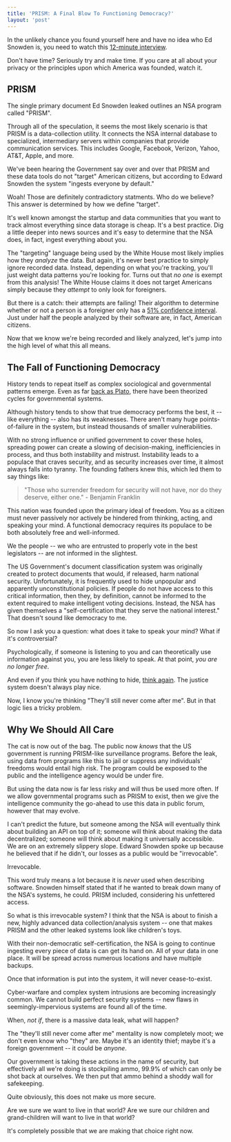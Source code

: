 ```yaml
---
title: 'PRISM: A Final Blow To Functioning Democracy?'
layout: 'post'
---
```


In the unlikely chance you found yourself here and have no idea who Ed Snowden is, you need to watch this [12-minute interview](http://www.guardian.co.uk/world/video/2013/jun/09/nsa-whistleblower-edward-snowden-interview-video).

Don't have time? Seriously try and make time. If you care at all about your privacy or the principles upon which America was founded, watch it.

PRISM
-----

The single primary document Ed Snowden leaked outlines an NSA program called "PRISM".

Through all of the speculation, it seems the most likely scenario is that PRISM is a data-collection utility. It connects the NSA internal database to specialized, intermediary servers within companies that provide communication services. This includes Google, Facebook, Verizon, Yahoo, AT&T, Apple, and more.

We've been hearing the Government say over and over that PRISM and these data tools do not "target" American citizens, but according to Edward Snowden the system "ingests everyone by default."

Woah! Those are definitely contradictory statments. Who do we believe? This answer is determined by how we define "target".

It's well known amongst the startup and data communities that you want to track almost everything since data storage is cheap. It's a best practice. Dig a little deeper into news sources and it's easy to determine that the NSA does, in fact, ingest everything about you.

The "targeting" language being used by the White House most likely implies how they *analyze* the data. But again, it's never best practice to simply ignore recorded data. Instead, depending on what you're tracking, you'll just weight data patterns you're looking for. Turns out that *no one* is exempt from this analysis! The White House claims it does not target Americans simply because they *attempt* to only look for foreigners.

But there is a catch: their attempts are failing! Their algorithm to determine whether or not a person is a foreigner only has a [51% confidence interval](http://www.informationweek.com/security/privacy/nsa-prism-inside-the-modern-surveillance/240156341). Just under half the people analyzed by their software are, in fact, American citizens.

Now that we know we're being recorded and likely analyzed, let's jump into the high level of what this all means.

The Fall of Functioning Democracy
---------------------------------

History tends to repeat itself as complex sociological and governmental patterns emerge. Even as far [back as Plato](http://en.wikipedia.org/wiki/Plato's_five_regimes), there have been theorized cycles for governmental systems.

Although history tends to show that true democracy performs the best, it -- like everything -- also has its weaknesses. There aren't many huge points-of-failure in the system, but instead thousands of smaller vulnerabilities.

With no strong influence or unified government to cover these holes, spreading power can create a slowing of decision-making, inefficiencies in process, and thus both instability and mistrust. Instability leads to a populace that craves security, and as security increases over time, it almost always falls into tyranny. The founding fathers knew this, which led them to say things like:

> "Those who surrender freedom for security will not have, nor do they deserve, either one." - Benjamin Franklin

This nation was founded upon the primary ideal of freedom. You as a citizen must never passively nor actively be hindered from thinking, acting, and speaking your mind. A functional democracy requires its populace to be both absolutely free and well-informed.

We the people -- we who are entrusted to properly vote in the best legislators -- are not informed in the slightest.

The US Government's document classification system was originally created to protect documents that would, if released, harm national security. Unfortunately, it is frequently used to hide unpopular and apparently unconstitutional policies. If people do not have access to this critical information, then they, by definition, cannot be informed to the extent required to make intelligent voting decisions. Instead, the NSA has given themselves a "self-certification that they serve the national interest." That doesn't sound like democracy to me.

So now I ask you a question: what does it take to speak your mind? What if it's controversial?

Psychologically, if someone is listening to you and can theoretically use information against you, you are less likely to speak. At that point, *you are no longer free*.

And even if you think you have nothing to hide, [think again](http://kottke.org/13/06/you-commit-three-felonies-a-day). The justice system doesn't always play nice.

Now, I know you're thinking "They'll still never come after me". But in that logic lies a tricky problem.

Why We Should All Care
----------------------

The cat is now out of the bag. The public now *knows* that the US government is running PRISM-like surveillance programs. Before the leak, using data from programs like this to jail or suppress any individuals' freedoms would entail high risk. The program could be exposed to the public and the intelligence agency would be under fire.

But using the data now is far less risky and will thus be used more often. If we allow governmental programs such as PRISM to exist, then we give the intelligence community the go-ahead to use this data in public forum, however that may evolve.

I can't predict the future, but someone among the NSA will eventually think about building an API on top of it; someone will think about making the data decentralized; someone will think about making it universally accessible. We are on an extremely slippery slope. Edward Snowden spoke up because he believed that if he didn't, our losses as a public would be "irrevocable".

Irrevocable.

This word truly means a lot because it is *never* used when describing software. Snowden himself stated that if he wanted to break down many of the NSA's systems, he could. PRISM included, considering his unfettered access.

So what is this irrevocable system? I think that the NSA is about to finish a new, highly advanced data collection/analysis system -- one that makes PRISM and the other leaked systems look like children's toys.

With their non-democratic self-certification, the NSA is going to continue ingesting every piece of data is can get its hand on. All of your data in one place. It will be spread across numerous locations and have multiple backups.

Once that information is put into the system, it will never cease-to-exist.

Cyber-warfare and complex system intrusions are becoming increasingly common. We cannot build perfect security systems -- new flaws in seemingly-impervious systems are found all of the time.

When, *not if*, there is a massive data leak, what will happen?

The "they'll still never come after me" mentality is now completely moot; we don't even know who "they" are. Maybe it's an identity thief; maybe it's a foreign government -- it could be *anyone*.

Our government is taking these actions in the name of security, but effectively all we're doing is stockpiling ammo, 99.9% of which can only be shot back at ourselves. We then put that ammo behind a shoddy wall for safekeeping.

Quite obviously, this does not make us more secure.

Are we sure we want to live in that world? Are we sure our children and grand-children will want to live in that world?

It's completely possible that we are making that choice right now.
